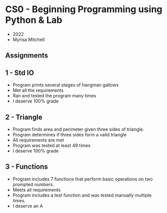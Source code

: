 # CS0 - Beginning Programming using Python & Lab
- 2022
- Myrisa Mitchell
## Assignments
## 1  -  Std IO
- Program prints several stages of hangman gallows
- Met all the requirements
- Ran and tested the program many times
- I deserve 100% grade
## 2 - Triangle
- Program finds area and perimeter given three sides of triangle.
- Program determines if three sides form a valid triangle
- All requirements are met
- Program was tested at least 49 times
- I deserve 100% grade
## 3 - Functions
- Program includes 7 functions that perform basic operations on two prompted numbers. 
- Meets all requirements
- Program includes a test function and was tested manually multiple times. 
- I deserve an A